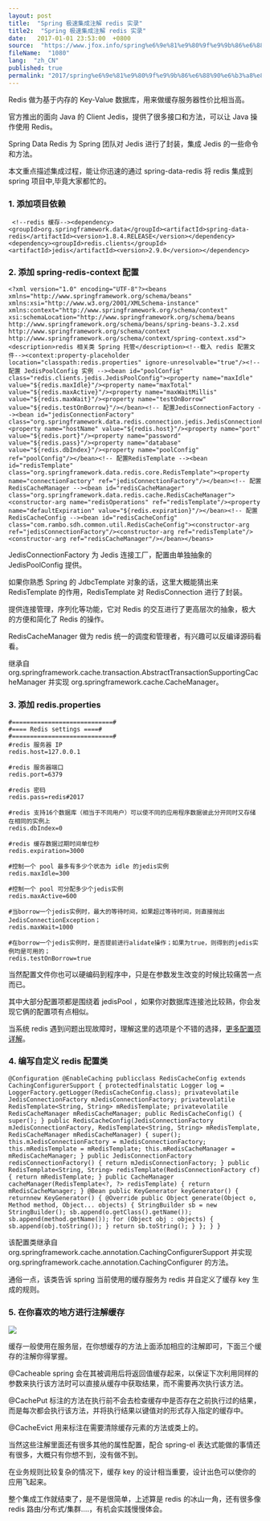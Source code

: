 ```yaml
---
layout: post
title:  "Spring 极速集成注解 redis 实录"
title2:  "Spring 极速集成注解 redis 实录"
date:   2017-01-01 23:53:00  +0800
source:  "https://www.jfox.info/spring%e6%9e%81%e9%80%9f%e9%9b%86%e6%88%90%e6%b3%a8%e8%a7%a3redis%e5%ae%9e%e5%bd%95.html"
fileName:  "1080"
lang:  "zh_CN"
published: true
permalink: "2017/spring%e6%9e%81%e9%80%9f%e9%9b%86%e6%88%90%e6%b3%a8%e8%a7%a3redis%e5%ae%9e%e5%bd%95.html"
---
```


Redis 做为基于内存的 Key-Value 数据库，用来做缓存服务器性价比相当高。

   官方推出的面向 Java 的 Client Jedis，提供了很多接口和方法，可以让 Java 操作使用 Redis。

   Spring Data Redis 为 Spring 团队对 Jedis 进行了封装，集成 Jedis 的一些命令和方法。

   本文重点描述集成过程，能让你迅速的通过 spring-data-redis 将 redis 集成到 spring 项目中,毕竟大家都忙的。

### 1. 添加项目依赖

     <!--redis 缓存--><dependency><groupId>org.springframework.data</groupId><artifactId>spring-data-redis</artifactId><version>1.8.4.RELEASE</version></dependency><dependency><groupId>redis.clients</groupId><artifactId>jedis</artifactId><version>2.9.0</version></dependency>

### 2. 添加 spring-redis-context 配置

    <?xml version="1.0" encoding="UTF-8"?><beans xmlns="http://www.springframework.org/schema/beans" xmlns:xsi="http://www.w3.org/2001/XMLSchema-instance" xmlns:context="http://www.springframework.org/schema/context" xsi:schemaLocation="http://www.springframework.org/schema/beans http://www.springframework.org/schema/beans/spring-beans-3.2.xsd http://www.springframework.org/schema/context http://www.springframework.org/schema/context/spring-context.xsd"><description>redis 相关类 Spring 托管</description><!--载入 redis 配置文件--><context:property-placeholder location="classpath:redis.properties" ignore-unresolvable="true"/><!-- 配置 JedisPoolConfig 实例 --><bean id="poolConfig" class="redis.clients.jedis.JedisPoolConfig"><property name="maxIdle" value="${redis.maxIdle}"/><property name="maxTotal" value="${redis.maxActive}"/><property name="maxWaitMillis" value="${redis.maxWait}"/><property name="testOnBorrow" value="${redis.testOnBorrow}"/></bean><!-- 配置JedisConnectionFactory --><bean id="jedisConnectionFactory" class="org.springframework.data.redis.connection.jedis.JedisConnectionFactory"><property name="hostName" value="${redis.host}"/><property name="port" value="${redis.port}"/><property name="password" value="${redis.pass}"/><property name="database" value="${redis.dbIndex}"/><property name="poolConfig" ref="poolConfig"/></bean><!-- 配置RedisTemplate --><bean id="redisTemplate" class="org.springframework.data.redis.core.RedisTemplate"><property name="connectionFactory" ref="jedisConnectionFactory"/></bean><!-- 配置RedisCacheManager --><bean id="redisCacheManager" class="org.springframework.data.redis.cache.RedisCacheManager"><constructor-arg name="redisOperations" ref="redisTemplate"/><property name="defaultExpiration" value="${redis.expiration}"/></bean><!-- 配置RedisCacheConfig --><bean id="redisCacheConfig" class="com.rambo.sdh.common.util.RedisCacheConfig"><constructor-arg ref="jedisConnectionFactory"/><constructor-arg ref="redisTemplate"/><constructor-arg ref="redisCacheManager"/></bean></beans>

  JedisConnectionFactory 为 Jedis 连接工厂，配置由单独抽象的 JedisPoolConfig 提供。

   如果你熟悉 Spring 的 JdbcTemplate 对象的话，这里大概能猜出来 RedisTemplate 的作用，RedisTemplate 对 RedisConnection 进行了封装。

   提供连接管理，序列化等功能，它对 Redis 的交互进行了更高层次的抽象，极大的方便和简化了 Redis 的操作。

   RedisCacheManager 做为 redis 统一的调度和管理者，有兴趣可以反编译源码看看。

   继承自 org.springframework.cache.transaction.AbstractTransactionSupportingCacheManager 并实现 org.springframework.cache.CacheManager。

### 3. 添加 redis.properties

    #============================#
    #==== Redis settings ====#
    #============================#
    #redis 服务器 IP
    redis.host=127.0.0.1
    
    #redis 服务器端口
    redis.port=6379
    
    #redis 密码
    redis.pass=redis#2017
    
    #redis 支持16个数据库（相当于不同用户）可以使不同的应用程序数据彼此分开同时又存储在相同的实例上
    redis.dbIndex=0
    
    #redis 缓存数据过期时间单位秒
    redis.expiration=3000
    
    #控制一个 pool 最多有多少个状态为 idle 的jedis实例
    redis.maxIdle=300
    
    #控制一个 pool 可分配多少个jedis实例
    redis.maxActive=600
    
    #当borrow一个jedis实例时，最大的等待时间，如果超过等待时间，则直接抛出JedisConnectionException；
    redis.maxWait=1000
    
    #在borrow一个jedis实例时，是否提前进行alidate操作；如果为true，则得到的jedis实例均是可用的；
    redis.testOnBorrow=true

   当然配置文件你也可以硬编码到程序中，只是在参数发生改变的时候比较痛苦一点而已。

   其中大部分配置项都是围绕着 jedisPool ，如果你对数据库连接池比较熟，你会发现它俩的配置项有点相似。

   当系统 redis 遇到问题出现故障时，理解这里的选项是个不错的选择，[更多配置项详解](https://www.jfox.info/go.php?url=http://www.2cto.com/database/201311/254449.html)。

### 4. 编写自定义 redis 配置类

    @Configuration @EnableCaching publicclass RedisCacheConfig extends CachingConfigurerSupport { protectedfinalstatic Logger log = LoggerFactory.getLogger(RedisCacheConfig.class); privatevolatile JedisConnectionFactory mJedisConnectionFactory; privatevolatile RedisTemplate<String, String> mRedisTemplate; privatevolatile RedisCacheManager mRedisCacheManager; public RedisCacheConfig() { super(); } public RedisCacheConfig(JedisConnectionFactory mJedisConnectionFactory, RedisTemplate<String, String> mRedisTemplate, RedisCacheManager mRedisCacheManager) { super(); this.mJedisConnectionFactory = mJedisConnectionFactory; this.mRedisTemplate = mRedisTemplate; this.mRedisCacheManager = mRedisCacheManager; } public JedisConnectionFactory redisConnectionFactory() { return mJedisConnectionFactory; } public RedisTemplate<String, String> redisTemplate(RedisConnectionFactory cf) { return mRedisTemplate; } public CacheManager cacheManager(RedisTemplate<?, ?> redisTemplate) { return mRedisCacheManager; } @Bean public KeyGenerator keyGenerator() { returnnew KeyGenerator() { @Override public Object generate(Object o, Method method, Object... objects) { StringBuilder sb = new StringBuilder(); sb.append(o.getClass().getName()); sb.append(method.getName()); for (Object obj : objects) { sb.append(obj.toString()); } return sb.toString(); } }; } }

   该配置类继承自 org.springframework.cache.annotation.CachingConfigurerSupport 并实现 org.springframework.cache.annotation.CachingConfigurer 的方法。

   通俗一点，该类告诉 spring 当前使用的缓存服务为 redis 并自定义了缓存 key 生成的规则。

### 5. 在你喜欢的地方进行注解缓存

![](a2f3988.png)

   缓存一般使用在服务层，在你想缓存的方法上面添加相应的注解即可，下面三个缓存的注解你得掌握。

   @Cacheable  spring 会在其被调用后将返回值缓存起来，以保证下次利用同样的参数来执行该方法时可以直接从缓存中获取结果，而不需要再次执行该方法。

   @CachePut  标注的方法在执行前不会去检查缓存中是否存在之前执行过的结果，而是每次都会执行该方法，并将执行结果以键值对的形式存入指定的缓存中。

   @CacheEvict 用来标注在需要清除缓存元素的方法或类上的。

   当然这些注解里面还有很多其他的属性配置，配合 spring-el 表达式能做的事情还有很多，大概只有你想不到，没有做不到。

   在业务规则比较复杂的情况下，缓存 key 的设计相当重要，设计出色可以使你的应用飞起来。

   整个集成工作就结束了，是不是很简单，上述算是 redis 的冰山一角，还有很多像 redis 路由/分布式/集群….，有机会实践慢慢体会。
